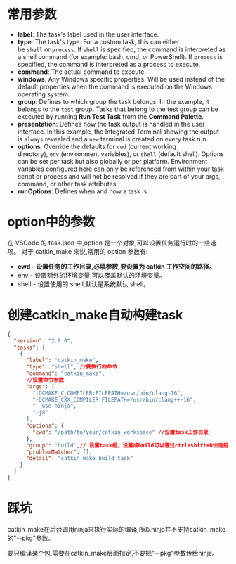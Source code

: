 
# 常用参数

- **label**: The task's label used in the user interface.
- **type**: The task's type. For a custom task, this can either be `shell` or `process`. If `shell` is specified, the command is interpreted as a shell command (for example: bash, cmd, or PowerShell). If `process` is specified, the command is interpreted as a process to execute.
- **command**: The actual command to execute.
- **windows**: Any Windows specific properties. Will be used instead of the default properties when the command is executed on the Windows operating system.
- **group**: Defines to which group the task belongs. In the example, it belongs to the `test` group. Tasks that belong to the test group can be executed by running **Run Test Task** from the **Command Palette**.
- **presentation**: Defines how the task output is handled in the user interface. In this example, the Integrated Terminal showing the output is `always` revealed and a `new` terminal is created on every task run.
- **options**: Override the defaults for `cwd` (current working directory), `env` (environment variables), or `shell` (default shell). Options can be set per task but also globally or per platform. Environment variables configured here can only be referenced from within your task script or process and will not be resolved if they are part of your args, command, or other task attributes.
- **runOptions**: Defines when and how a task is

# option中的参数

在 VSCode 的 task.json 中,option 是一个对象,可以设置任务运行时的一些选项。
对于 catkin_make 来说,常用的 option 参数有:
- **cwd - 设置任务的工作目录,必填参数,要设置为 catkin 工作空间的路径。**
- env - 设置额外的环境变量,可以覆盖默认的环境变量。
- shell - 设置使用的 shell,默认是系统默认 shell。

# 创建catkin_make自动构建task

```json
{
  "version": "2.0.0",
  "tasks": [
    {
      "label": "catkin_make", 
      "type": "shell", //要执行的命令
      "command": "catkin_make",
      //设置命令参数
      "args": [
        "-DCMAKE_C_COMPILER:FILEPATH=/usr/bin/clang-16",
        "-DCMAKE_CXX_COMPILER:FILEPATH=/usr/bin/clang++-16",
        "--use-ninja",
        "-j8"
      ],
      "options": {
        "cwd": "/path/to/your/catkin_workspace" //设置task工作目录
      },
      "group": "build",// 设置task组，设置成build可以通过ctrl+shift+B快速启动
      "problemMatcher": [],
      "detail": "catkin_make build task"
    }
  ]
}
```

# 踩坑

catkin_make在后台调用ninja来执行实际的编译,所以ninja并不支持catkin_make的"--pkg"参数。

要只编译某个包,需要在catkin_make层面指定,不要把"--pkg"参数传给ninja。